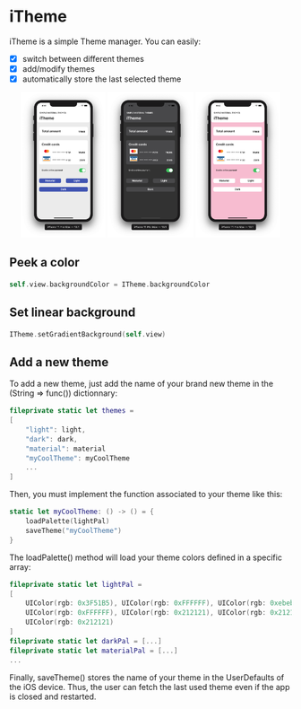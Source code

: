 # iTheme
iTheme is a simple Theme manager. You can easily:
 - [x] switch between different themes
 - [x] add/modify themes
 - [x] automatically store the last selected theme 
<p align="center">
  <img src="content/screen1.png" width = 30%/>
  <img src="content/screen2.png" width = 30%/>
  <img src="content/screen3.png" width = 30%/>
</p>

<h2>Peek a color</h2>

```swift
self.view.backgroundColor = ITheme.backgroundColor
```

<h2>Set linear background</h2>

```swift
ITheme.setGradientBackground(self.view)
```

<h2>Add a new theme</h2>
To add a new theme, just add the name of your brand new theme in the
(String => func()) dictionnary:

```swift
fileprivate static let themes =
[
    "light": light,
    "dark": dark,
    "material": material
    "myCoolTheme": myCoolTheme
    ...
]
```

Then, you must implement the function associated to your theme like this:

```swift
static let myCoolTheme: () -> () = {
    loadPalette(lightPal)
    saveTheme("myCoolTheme")
}
```

The loadPalette() method will load your theme colors defined in a specific array:


```swift
fileprivate static let lightPal =
[
    UIColor(rgb: 0x3F51B5), UIColor(rgb: 0xFFFFFF), UIColor(rgb: 0xebebeb),
    UIColor(rgb: 0xFFFFFF), UIColor(rgb: 0x212121), UIColor(rgb: 0x212121),
    UIColor(rgb: 0x212121)
]
fileprivate static let darkPal = [...]
fileprivate static let materialPal = [...]
...
```

Finally, saveTheme() stores the name of your theme in the UserDefaults of the iOS device.
Thus, the user can fetch the last used theme even if the app is closed and restarted.
